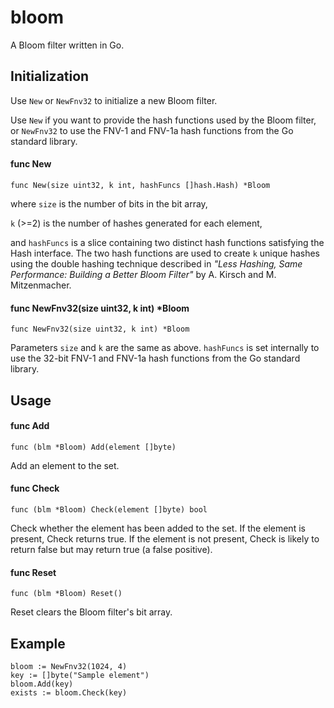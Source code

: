 bloom
=====
A Bloom filter written in Go.

## Initialization

Use `New` or `NewFnv32` to initialize a new Bloom filter.

Use `New` if you want to provide the hash functions used by the Bloom filter, or `NewFnv32` to use the FNV-1 and FNV-1a hash functions from the Go standard library.

#### func New
`func New(size uint32, k int, hashFuncs []hash.Hash) *Bloom`

where `size` is the number of bits in the bit array,

`k` (>=2) is the number of hashes generated for each element,

and `hashFuncs` is a slice containing two distinct hash functions satisfying the Hash interface. The two hash functions are used to create `k` unique hashes using the double hashing technique described in *"Less Hashing, Same Performance: Building a Better Bloom Filter"* by A. Kirsch and M. Mitzenmacher.

#### func NewFnv32(size uint32, k int) *Bloom
`func NewFnv32(size uint32, k int) *Bloom`

Parameters `size` and `k` are the same as above. `hashFuncs` is set internally to use the 32-bit FNV-1 and FNV-1a hash functions from the Go standard library.

## Usage

#### func Add
`func (blm *Bloom) Add(element []byte)`

Add an element to the set.

#### func Check
`func (blm *Bloom) Check(element []byte) bool`

Check whether the element has been added to the set. If the element is present, Check returns true. If the element is not present, Check is likely to return false but may return true (a false positive).

#### func Reset
`func (blm *Bloom) Reset()`

Reset clears the Bloom filter's bit array.

## Example

    bloom := NewFnv32(1024, 4)
    key := []byte("Sample element")
    bloom.Add(key)
    exists := bloom.Check(key)